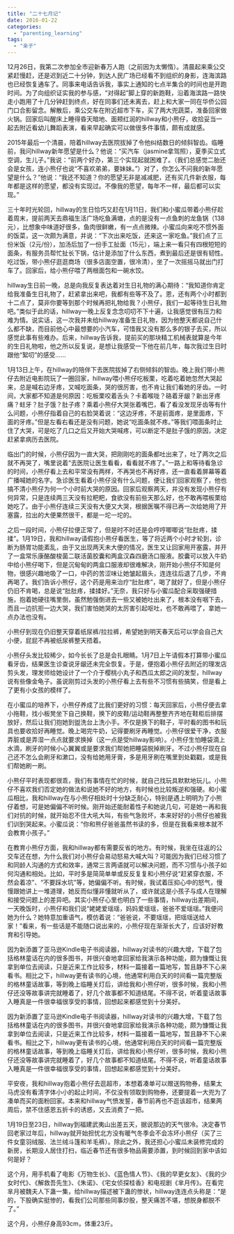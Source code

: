 ```yaml
---
title: "二十七月记"
date: 2016-01-22
categories: 
  - "parenting_learning"
tags: 
  - "亲子"
---
```


12月26日，我第二次参加全市迎新春万人跑（之前因为太懒惰）。清晨起来乘公交紧赶慢赶，还是迟到近二十分钟，到达人民广场已经看不到组织的身影，连海滨路也已经恢复通车了。同事来电话告诉我，事实上通知的七点半集合的时间也是开跑时间。为了向组织证实我的参与感，“对得起”脚上穿的新跑鞋，沿着海滨路一路快走小跑用了十几分钟赶到终点，好在同事们还未离去，赶上和大家一同在华侨公园门口合影留念。解散后，乘公交车在附近超市下车，买了两大兜蔬菜，准备回家做火锅。回家后叫醒床上睡得昏天暗地、面颊红润的hillway和小熊仔，收拾妥当一起去附近看幼儿舞蹈表演，看来早起确实可以做很多件事情，颇有成就感。

2015年最后一个清晨，陪着hillway去医院拔掉了令他纠结数日的倾斜智齿。临睡前，我问hillway新年愿望是什么？他说：“买汽车（jasmine拿驾照），夏季买立式空调，生儿子。”我说：“前两个好办，第三个实现起就困难了。（我们总感觉二胎还会是女孩，连小熊仔也说“不喜欢弟弟，要妹妹。”）对了，你怎么不问我的新年愿望是什么？”他说：“我还不知道？你的愿望无非是减减肥，还有买几件新衣服，每年都是这样的愿望，都没有实现过。不像我的愿望，每年不一样，最后都可以实现。”

三十年时光轮回，hillway的生日恰巧又赶在1月11日，我们和小蜜瓜带着小熊仔趁着周末，提前两天去鼎福生活广场吃鱼满塘，点的是没有一点鱼刺的龙鱼锅（138元），比想象中味道好很多，鱼肉很鲜嫩，有一点点微辣。小蜜瓜向来吃不惯外面的饭菜，这一次颇为满意，并说：“下次出来吃饭，还来这一家吃鱼。”我们点了三份米饭（2元/份），加汤后加了一份手工扯面（15元），端上来一看只有四根短短的面条，有服务员帮忙扯长下锅，估计是添加了什么东西，煮到最后还是很有韧性。吃过饭，带小熊仔逛逛商场（很多店面空置，很冷清），坐了一次摇摇马就出门打车了。回家后，给小熊仔喂了两根面包和一碗水饺。

hillway生日前一晚，总是向我反复表达着对生日礼物的满心期待：“我知道你肯定给我准备生日礼物了，赶紧拿出来吧，我都有些等不及了。恩，还有两个小时都到十二点了，莫非你要等到那个时候再把礼物给我？小熊仔，我们一起等待生日礼物吧。”类似于此的话，hillway一晚上反复念念叨叨不下十遍，让我感觉很有压力和难为情。说实话，这一次我并未给hillway准备生日礼物，因为他整天都说自己什么都不缺，而目前他心中最想要的小汽车，可惜我又没有那么多的银子去买，所以感觉此事有些难办。后来，hillway告诉我，提前买的那块精工机械表就算是今年的生日礼物啦，他之所以反复说，是想让我感受一下他在前几年，每次我过生日时跟他“絮叨”的感受……

1月13日上午，在hillway的陪伴下去医院拔掉了右侧倾斜的智齿。晚上我们带小熊仔去附近电影院玩了一圈回家，hillway喂小熊仔吃板栗，吃着吃着她忽然大哭起来，总是喊右边牙疼，又喊吃面条，哭的很厉害，也不肯让我们看她的牙齿。一时间，大家都不知道是何原因：吃板栗咬着舌头？卡着喉咙？硌着牙龈？新出牙疼痛？蛀牙？肚子饿？肚子疼？乘着小熊仔大哭张着嘴巴，看了看没发现牙齿等有什么问题，小熊仔指着自己的右脸哭着说：“这边牙疼，不是前面疼，是里面疼，下面的牙疼。”但是左看右看还是没有问题，她说“吃面条就不疼。”等我们喂面条时止住了大哭，可是吃了几口之后又开始大哭喊疼，可以断定不是肚子饿的原因，决定赶紧拿病历去医院。

临出门的时候，小熊仔因为一直大哭，把刚刚吃的面条都吐出来了，吐了两次之后就不再哭了，嘴里说着“去医院让医生看看，看看就不疼了。”一路上和等待看急诊的时间，小熊仔看上去和平常没有两样，不再哭也不再好疼，还一直看着屏幕等着广播喊她的名字。急诊医生看着小熊仔没有什么问题，便让我们回家观察了，他也搞不清小熊仔为何一个小时前大哭的原因。回家后观察两天，并没有发现小熊仔有何异常，只是连续两三天没有拉粑粑，食欲没有前些天那么好，也不敢再喂板栗给她吃了。由于小熊仔连续三天没有大便又大哭，根据医嘱不得已再一次给她用了开塞露，拉出的大便果然很干，都是一坨一坨的。

之后一段时间，小熊仔拉便正常了，但是时不时还是会哼哼唧唧说“肚肚疼，揉揉”。1月19日，我和hillway请假抱小熊仔看医生，等了将近两个小时才轮到，诊断为肠胃功能紊乱，由于又出现两天未大便的情况，医生又让回家用开塞露，并开了一盒常乐康酪酸梭菌二联活菌胶囊和两盒汉森四磨汤口服液。胶囊可以放入牛奶中给小熊仔喝下，但是沉甸甸的两盒口服液却很难解决，刚开始小熊仔不知是何物，很感兴趣地吸了一口，中药的苦涩味让她皱起眉头，连连往后退了几步，不肯再喝了。我们告诉小熊仔，这个药是用来治疗“肚肚疼”，喝了就好了，但是小熊仔仍旧不肯喝，总是说“肚肚疼，揉揉好。”无奈，我只好与小蜜瓜配合采取强硬措施，抱着她硬往嘴里倒，虽然勉强倒进去一些又被她吐出来了，根本没有咽下去，而且一边抗拒一边大哭，我们害怕她哭的太厉害引起呕吐，也不敢再喂了，拿她一点办法也没有。

小熊仔到现在仍旧整天穿着纸尿裤/拉拉裤，希望她到明天春天后可以学会自己大小便，屁屁不再被纸尿裤整天捂着。

小熊仔头发比较稀少，如今长长了总是会扎眼睛。1月7日上午请假本打算带小蜜瓜看牙齿，结果医生诊查说牙龈还未完全恢复。于是，便抱着小熊仔去附近的理发店剪头发，理发师给她设计了一个介于樱桃小丸子和西瓜太郎之间的发型，hillway说有些像金龟子。虽说刚剪过头发的小熊仔看上去有些不习惯有些搞笑，但是看上了更有小女孩的模样了。

在小蜜瓜的培养下，小熊仔养成了比我们更好的习惯：每天回家后，小熊仔便去拿小拖鞋，找小板凳坐下自己换鞋，换下的皮鞋/运动鞋再整整齐齐地在鞋柜后排摆放好，然后让我们抱她到盥洗台上洗小手。不仅是换下的鞋子，平时看的图书和玩具也要收拾好再睡觉。晚上喝完牛奶，记得要刷牙再睡觉。小熊仔很爱干净，衣服弄脏或是弄湿一点点就要求换掉（这一点是受hillway影响）。小熊仔生怕睡袋滴上水滴，刷牙的时候小心翼翼或是要求我们帮她把睡袋脱掉刷牙。不过小熊仔现在自己还不怎么会刷牙和漱口，没有给她用牙膏，多是用牙刷在嘴里到处戳戳，或是我们帮她刷一刷。

小熊仔平时表现都很乖，我们有事情在忙的时候，就自己找玩具默默地玩儿。小熊仔不喜欢我们否定她的做法和说她不好的地方，有时候也比较叛逆和强硬。和小蜜瓜相比，我和hillway在与小熊仔相处时十分缺乏耐心，特别是遇上明明为了小熊仔着想，可是她偏偏不听时候。刚开始还能耐着性子和她说几句，可是她一再和我们对抗的时候，就开始忍不住大吼大叫，有些气急败坏，本来好好的小熊仔也被我们训到哭起来。小蜜瓜说：“你和熊仔爸爸虽然书读的多，但是在我看来根本就不会教育小孩子。”

在教育小熊仔方面，我和hillway都有需要反省的地方。有时候，我坐在往返的公交车还在想，为什么我们对小熊仔会易动怒易大喊大叫？可能因为我们已经习惯了和同龄人沟通的方式和效率，通常三言两语就可以解决问题，而不习惯与小孩子如何沟通和相处。比如，平时多是简简单单或反反复复和小熊仔说“赶紧穿衣服，不然会着凉”、“不要踩水坑”等，她偏偏不听。有时候，我试着压抑心中的怒气，慢慢跟她讲上一堆道理，她反而似懂非懂就听从了，或许就这是小孩子与成人在理解和接受问题上的差异吧。其实小熊仔心里也明白了一些事情，hillway出差期间，一天晚饭时，小熊仔和我们说“姥姥爱瑶瑶，妈妈爱瑶瑶，爸爸不爱瑶瑶。”我便问她为什么？她特意加重语气，模仿着说：“爸爸说，不要瑶瑶，把瑶瑶送给人家！”看来，有一些话是不能随口说出来的，小熊仔现在渐渐长大了，应该好好教育和引导她。

因为新添置了亚马逊Kindle电子书阅读器，hillway对读书的兴趣大增，下载了包括格林童话在内的很多图书，并很兴奋地拿回家给我演示各种功能，颇为慷慨让我拿到单位去阅读，只是近来工作比较多，材料一篇接着一篇地写，暂且静不下心来看书。相比之下，hillway更有读书的心境，他通常利用白天的时间看一篇完整版的格林童话故事，等到晚上临睡关灯后，讲给我和小熊仔听，很多时候，我和小熊仔还没等故事讲完就睡着了，好几个故事都不知道结尾。不得不说，听着童话故事入睡真是一件很幸福很享受的事情，回想起来都感觉到十分美好。

因为新添置了亚马逊Kindle电子书阅读器，hillway对读书的兴趣大增，下载了包括格林童话在内的很多图书，并很兴奋地拿回家给我演示各种功能，颇为慷慨让我拿到单位去阅读，只是近来工作比较多，材料一篇接着一篇地写，暂且静不下心来看书。相比之下，hillway更有读书的心境，他通常利用白天的时间看一篇完整版的格林童话故事，等到晚上临睡关灯后，讲给我和小熊仔听，很多时候，我和小熊仔还没等故事讲完就睡着了，好几个故事都不知道结尾。不得不说，听着童话故事入睡真是一件很幸福很享受的事情，回想起来都感觉到十分美好。

平安夜，我和hillway抱着小熊仔去逛超市，本想着凑单可以赠送购物券，结果太马虎没有看清字体小小的起止时间，不仅没有领取到购物券，还要提着一大兜为了凑单而买的面粉回家。本来和hillway气愤发誓，春节前再也不逛该超市，结果两周后，禁不住感恩五折卡的诱惑，又去消费了一把。

1月19日至23日，hillway到福建武夷山出差五天，据说那边的天气很冷。决定春节回老家过年后，hillway就开始担忧北方没有暖气冬季会不会冻坏小熊仔（买了三件女童羽绒服、法兰绒斗篷和羊毛裤）。除此之外，我还担心小蜜瓜未装修完成的新房，长期没人居住打扫，临近春节还有很多物品需要添置，到时候回到家中该如何是好？

这个月，用手机看了电影《万物生长》、《蓝色情人节》、《我的早更女友》、《我的少女时代》、《解救吾先生》、《朱诺》、《宅女侦探桂香》和电视剧《芈月传》。在看完芈月被魏夫人下蛊一集，给hillway描述被下蛊的惨状，hillway连连点头称是：“是的，下股确实挺惨的，看我们公司那些同事炒股，整天痛苦不堪，想脱身都脱不了。”

这个月，小熊仔身高93cm，体重23斤。
